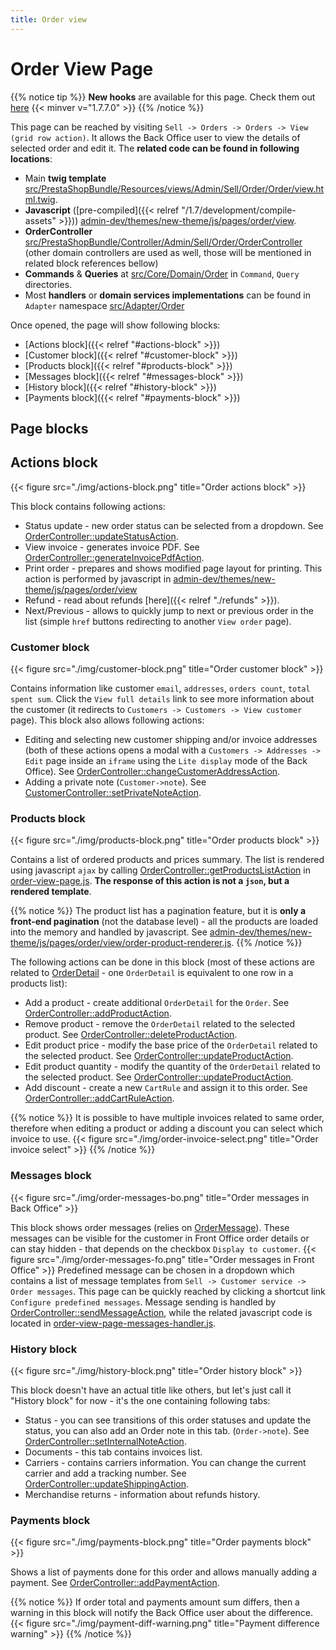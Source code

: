 ```yaml
---
title: Order view
---
```


# Order View Page

{{% notice tip %}}
**New hooks** are available for this page. Check them out [here](/1.7/modules/sample-modules/order-pages-new-hooks) {{< minver v="1.7.7.0" >}}
{{% /notice %}}

This page can be reached by visiting `Sell -> Orders -> Orders -> View (grid row action)`. It allows the Back Office user to view the details of selected order and edit it. The **related code can be found in following locations**:
- Main **twig template** [src/PrestaShopBundle/Resources/views/Admin/Sell/Order/Order/view.html.twig](https://github.com/PrestaShop/PrestaShop/blob/1.7.8.0/src/PrestaShopBundle/Resources/views/Admin/Sell/Order/Order/view.html.twig).
- **Javascript** ([pre-compiled]({{< relref "/1.7/development/compile-assets" >}})) [admin-dev/themes/new-theme/js/pages/order/view](https://github.com/PrestaShop/PrestaShop/tree/1.7.8.0/admin-dev/themes/new-theme/js/pages/order/view).
- **OrderController** [src/PrestaShopBundle/Controller/Admin/Sell/Order/OrderController](https://github.com/PrestaShop/PrestaShop/blob/1.7.8.0/src/PrestaShopBundle/Controller/Admin/Sell/Order/OrderController.php) (other domain controllers are used as well, those will be mentioned in related block references bellow) 
- **Commands** & **Queries** at [src/Core/Domain/Order](https://github.com/PrestaShop/PrestaShop/tree/1.7.8.0/src/Core/Domain/Order) in `Command`, `Query` directories.
- Most **handlers** or **domain services implementations** can be found in `Adapter` namespace [src/Adapter/Order](https://github.com/PrestaShop/PrestaShop/tree/1.7.8.0/src/Adapter/Order)

Once opened, the page will show following blocks:

- [Actions block]({{< relref "#actions-block" >}})
- [Customer block]({{< relref "#customer-block" >}})
- [Products block]({{< relref "#products-block" >}})
- [Messages block]({{< relref "#messages-block" >}})
- [History block]({{< relref "#history-block" >}})
- [Payments block]({{< relref "#payments-block" >}})

## Page blocks

## Actions block
{{< figure src="./img/actions-block.png" title="Order actions block" >}}

This block contains following actions:
- Status update - new order status can be selected from a dropdown. See [OrderController::updateStatusAction](https://github.com/PrestaShop/PrestaShop/blob/1.7.8.0/src/PrestaShopBundle/Controller/Admin/Sell/Order/OrderController.php).
- View invoice - generates invoice PDF. See [OrderController::generateInvoicePdfAction](https://github.com/PrestaShop/PrestaShop/blob/1.7.8.0/src/PrestaShopBundle/Controller/Admin/Sell/Order/OrderController.php).
- Print order - prepares and shows modified page layout for printing. This action is performed by javascript in [admin-dev/themes/new-theme/js/pages/order/view](https://github.com/PrestaShop/PrestaShop/tree/1.7.8.0/admin-dev/themes/new-theme/js/pages/order/view)
- Refund - read about refunds [here]({{< relref "./refunds" >}}).
- Next/Previous - allows to quickly jump to next or previous order in the list (simple `href` buttons redirecting to another `View order` page).

### Customer block
{{< figure src="./img/customer-block.png" title="Order customer block" >}}

Contains information like customer `email`, `addresses`, `orders count`, `total spent sum`. Click the `View full details` link to see more information about the customer (it redirects to `Customers -> Customers -> View customer` page). This block also allows following actions:
- Editing and selecting new customer shipping and/or invoice addresses (both of these actions opens a modal with a `Customers -> Addresses -> Edit` page inside an `iframe` using the `Lite display` mode of the Back Office). See [OrderController::changeCustomerAddressAction](https://github.com/PrestaShop/PrestaShop/blob/1.7.8.0/src/PrestaShopBundle/Controller/Admin/Sell/Order/OrderController.php).
- Adding a private note (`Customer->note`). See [CustomerController::setPrivateNoteAction](https://github.com/PrestaShop/PrestaShop/blob/1.7.8.0/src/PrestaShopBundle/Controller/Admin/Sell/Customer/CustomerController.php).

### Products block
{{< figure src="./img/products-block.png" title="Order products block" >}}

Contains a list of ordered products and prices summary. The list is rendered using javascript `ajax` by calling [OrderController::getProductsListAction](https://github.com/PrestaShop/PrestaShop/blob/1.7.8.0/src/PrestaShopBundle/Controller/Admin/Sell/Order/OrderController.php) in [order-view-page.js](https://github.com/PrestaShop/PrestaShop/blob/1.7.8.0/admin-dev/themes/new-theme/js/pages/order/view/order-view-page.js). **The response of this action is not a `json`, but a rendered template**.

{{% notice %}}
The product list has a pagination feature, but it is **only a front-end pagination** (not the database level) - all the products are loaded into the memory and handled by javascript. See [admin-dev/themes/new-theme/js/pages/order/view/order-product-renderer.js](https://github.com/PrestaShop/PrestaShop/blob/1.7.8.0/admin-dev/themes/new-theme/js/pages/order/view/order-product-renderer.js).
{{% /notice %}}

The following actions can be done in this block (most of these actions are related to [OrderDetail](https://github.com/PrestaShop/PrestaShop/blob/1.7.8.0/classes/order/OrderDetail.php) - one `OrderDetail` is equivalent to one row in a products list):
- Add a product - create additional `OrderDetail` for the `Order`. See [OrderController::addProductAction](https://github.com/PrestaShop/PrestaShop/blob/1.7.8.0/src/PrestaShopBundle/Controller/Admin/Sell/Order/OrderController.php).
- Remove product - remove the `OrderDetail` related to the selected product. See [OrderController::deleteProductAction](https://github.com/PrestaShop/PrestaShop/blob/1.7.8.0/src/PrestaShopBundle/Controller/Admin/Sell/Order/OrderController.php).
- Edit product price - modify the base price of the `OrderDetail` related to the selected product. See [OrderController::updateProductAction](https://github.com/PrestaShop/PrestaShop/blob/1.7.8.0/src/PrestaShopBundle/Controller/Admin/Sell/Order/OrderController.php).
- Edit product quantity - modify the quantity of the `OrderDetail` related to the selected product. See [OrderController::updateProductAction](https://github.com/PrestaShop/PrestaShop/blob/1.7.8.0/src/PrestaShopBundle/Controller/Admin/Sell/Order/OrderController.php).
- Add discount - create a new `CartRule` and assign it to this order. See [OrderController::addCartRuleAction](https://github.com/PrestaShop/PrestaShop/blob/1.7.8.0/src/PrestaShopBundle/Controller/Admin/Sell/Order/OrderController.php).

{{% notice %}}
It is possible to have multiple invoices related to same order, therefore when editing a product or adding a discount you can select which invoice to use.
{{< figure src="./img/order-invoice-select.png" title="Order invoice select" >}}
{{% /notice %}}

### Messages block
{{< figure src="./img/order-messages-bo.png" title="Order messages in Back Office" >}}

This block shows order messages (relies on [OrderMessage](https://github.com/PrestaShop/PrestaShop/blob/1.7.8.0/classes/order/OrderMessage.php)). These messages can be visible for the customer in Front Office order details or can stay hidden - that depends on the checkbox `Display to customer`.
{{< figure src="./img/order-messages-fo.png" title="Order messages in Front Office" >}}
Predefined message can be chosen in a dropdown which contains a list of message templates from `Sell -> Customer service -> Order messages`. This page can be quickly reached by clicking a shortcut link `Configure predefined messages`. Message sending is handled by [OrderController::sendMessageAction](https://github.com/PrestaShop/PrestaShop/blob/1.7.8.0/src/PrestaShopBundle/Controller/Admin/Sell/Order/OrderController.php), while the related javascript code is located in [order-view-page-messages-handler.js](https://github.com/PrestaShop/PrestaShop/blob/1.7.8.0/admin-dev/themes/new-theme/js/pages/order/message/order-view-page-messages-handler.js).

### History block
{{< figure src="./img/history-block.png" title="Order history block" >}}

This block doesn't have an actual title like others, but let's just call it "History block" for now - it's the one containing following tabs:
- Status - you can see transitions of this order statuses and update the status, you can also add an Order note in this tab. (`Order->note`). See [OrderController::setInternalNoteAction](https://github.com/PrestaShop/PrestaShop/blob/1.7.8.0/src/PrestaShopBundle/Controller/Admin/Sell/Order/OrderController.php).
- Documents - this tab contains invoices list.
- Carriers - contains carriers information. You can change the current carrier and add a tracking number. See [OrderController::updateShippingAction](https://github.com/PrestaShop/PrestaShop/blob/1.7.8.0/src/PrestaShopBundle/Controller/Admin/Sell/Order/OrderController.php).
- Merchandise returns - information about refunds history.

### Payments block
{{< figure src="./img/payments-block.png" title="Order payments block" >}}

Shows a list of payments done for this order and allows manually adding a payment. See [OrderController::addPaymentAction](https://github.com/PrestaShop/PrestaShop/blob/1.7.8.0/src/PrestaShopBundle/Controller/Admin/Sell/Order/OrderController.php).

{{% notice %}}
If order total and payments amount sum differs, then a warning in this block will notify the Back Office user about the difference.
{{< figure src="./img/payment-diff-warning.png" title="Payment difference warning" >}}
{{% /notice %}}

